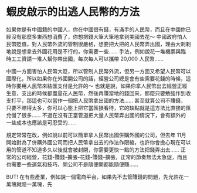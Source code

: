 # 蝦皮啟示的出逃人民幣的方法

如果你是有中國籍的中國人，你在中國很有錢，有滿手的人民幣，而且在中國你已經沒有那麼多東西想消費了，你想把錢大筆大筆地拿到美國去花～ 中國政府怕人民幣貶值，對人民幣外流的管制很嚴格，想要把大把的人民幣弄出國，理由大剌剌地說是想拿去外國花用是不行的，你需要一些…… 手法，例如說花一堆機票與臨時工工資請一堆人幫你帶出國，每次每人可以攜帶 20,000 人民幣……

中國一方面害怕人民幣大貶，所以管制人民幣外流，但另一方面又希望人民幣可以國際化，所以如果你在外國開公司的話，經營公司總是會有些需要花錢的時候，這時你要用人民幣來結匯支付是允許的～ 也就是說，如果你拿人民幣出去經營正經生意，支出的時候都盡量花人民幣，然後再賺當地的錢回來，那麼只要勉強作到收支打平，那這也可以當作一個把人民幣拿出國的方法……  甚至就算公司不賺錢，只要不賠得太多，你可以心態上把它當匯損看待，它的缺點就是這方法比直接的匯兌慢了很多……  不過在沒有正當管道把大量人民幣弄出國的情況下，會有額外的一些成本也應該是可忍受的……

規定常常在改，例如說以前可以簡單拿人民幣出國併購外國的公司，但去年 11月開始對為了併購外國公司而把人民幣拿出去的作法作限縮，也許你會擔心現在可以用的管道不知道多久以後就會被封閉，你需要更快一點的方法把錢弄出去……  正常的公司經營，花錢-賺錢-擴張-花錢-賺錢-擴張，正常的節奏無法太急促，而且也需要一些運氣和技巧，開公司不是隨便開都能隨便賺……

BUT! 在有些產業，例如說一個電商平台，如果先不去管賺錢的問題，先允許花一萬塊就賠一萬塊，先